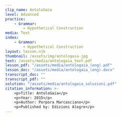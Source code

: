 ```yaml
---
clip_name: AntoloGaia
level: Advanced
practice: 
    - Grammar: 
        - Hypothetical Construction
media: Text
index: 
    - Grammar: 
        - Hypothetical Construction
layout: lesson.njk
thumbnail: /assets/img/antologaia.jpg
text: /assets/media/antologaia_text.pdf
lesson_pdf: "/assets/media/antologaia_(eng).pdf"
lesson_doc: "/assets/media/antologaia_(eng).docx"
transcript_doc: ""
transcript_pdf: ""
solution: "/assets/media/antologaia_soluzioni.pdf"
citation_information: >- 
    <p>Title: AntoloGaia</p>
    <p>Year: 2015</p>
    <p>Author: Porpora Marcasciano</p>
    <p>Published by: Edizioni Alegre</p>
---
```

